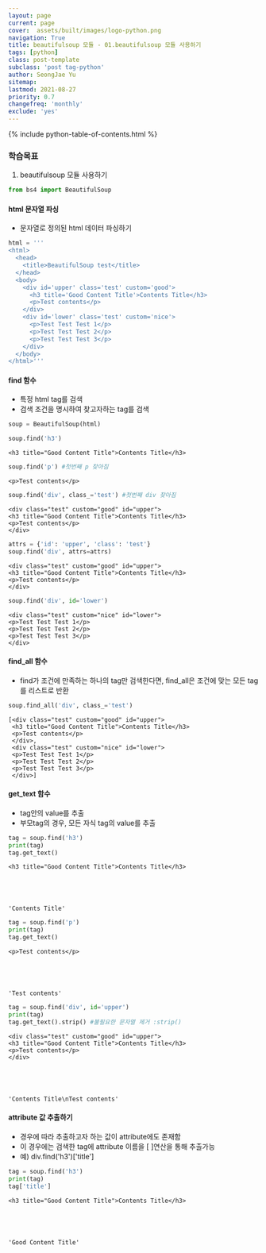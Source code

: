 ```yaml
---
layout: page
current: page
cover:  assets/built/images/logo-python.png
navigation: True
title: beautifulsoup 모듈 - 01.beautifulsoup 모듈 사용하기
tags: [python]  
class: post-template
subclass: 'post tag-python'
author: SeongJae Yu
sitemap:
lastmod: 2021-08-27
priority: 0.7
changefreq: 'monthly'
exclude: 'yes'
---
```

{% include python-table-of-contents.html %}


### 학습목표
1. beautifulsoup 모듈 사용하기


```python
from bs4 import BeautifulSoup
```

#### html 문자열 파싱
- 문자열로 정의된 html 데이터 파싱하기


```python
html = '''
<html>
  <head>
    <title>BeautifulSoup test</title>
  </head>
  <body>
    <div id='upper' class='test' custom='good'>
      <h3 title='Good Content Title'>Contents Title</h3>
      <p>Test contents</p>
    </div>
    <div id='lower' class='test' custom='nice'>
      <p>Test Test Test 1</p>
      <p>Test Test Test 2</p>
      <p>Test Test Test 3</p>
    </div>
  </body>
</html>'''
```

#### find 함수
- 특정 html tag를 검색
- 검색 조건을 명시하여 찾고자하는 tag를 검색


```python
soup = BeautifulSoup(html)
```


```python
soup.find('h3')
```




    <h3 title="Good Content Title">Contents Title</h3>




```python
soup.find('p') #첫번째 p 찾아짐
```




    <p>Test contents</p>




```python
soup.find('div', class_='test') #첫번째 div 찾아짐
```




    <div class="test" custom="good" id="upper">
    <h3 title="Good Content Title">Contents Title</h3>
    <p>Test contents</p>
    </div>




```python
attrs = {'id': 'upper', 'class': 'test'}
soup.find('div', attrs=attrs)
```




    <div class="test" custom="good" id="upper">
    <h3 title="Good Content Title">Contents Title</h3>
    <p>Test contents</p>
    </div>




```python
soup.find('div', id='lower')
```




    <div class="test" custom="nice" id="lower">
    <p>Test Test Test 1</p>
    <p>Test Test Test 2</p>
    <p>Test Test Test 3</p>
    </div>



#### find_all 함수
- find가 조건에 만족하는 하나의 tag만 검색한다면, find_all은 조건에 맞는 모든 tag를 리스트로 반환


```python
soup.find_all('div', class_='test')
```




    [<div class="test" custom="good" id="upper">
     <h3 title="Good Content Title">Contents Title</h3>
     <p>Test contents</p>
     </div>,
     <div class="test" custom="nice" id="lower">
     <p>Test Test Test 1</p>
     <p>Test Test Test 2</p>
     <p>Test Test Test 3</p>
     </div>]



#### get_text 함수
- tag안의 value를 추출
- 부모tag의 경우, 모든 자식 tag의 value를 추출


```python
tag = soup.find('h3')
print(tag)
tag.get_text()
```

    <h3 title="Good Content Title">Contents Title</h3>
    




    'Contents Title'




```python
tag = soup.find('p')
print(tag)
tag.get_text()
```

    <p>Test contents</p>
    




    'Test contents'




```python
tag = soup.find('div', id='upper')
print(tag)
tag.get_text().strip() #불필요한 문자열 제거 :strip()
```

    <div class="test" custom="good" id="upper">
    <h3 title="Good Content Title">Contents Title</h3>
    <p>Test contents</p>
    </div>
    




    'Contents Title\nTest contents'



#### attribute 값 추출하기
- 경우에 따라 추출하고자 하는 값이 attribute에도 존재함
- 이 경우에는 검색한 tag에 attribute 이름을 [ ]연산을 통해 추출가능
- 예) div.find('h3')['title']


```python
tag = soup.find('h3')
print(tag)
tag['title']
```

    <h3 title="Good Content Title">Contents Title</h3>
    




    'Good Content Title'


